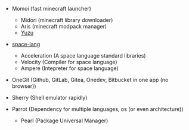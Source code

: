 - Momoi (fast minecraft launcher)
  - Midori (minecraft library downloader)
  - Aris (minecraft modpack manager)
  - [Yuzu](https://github.com/misilelab/yuzu)

- [space-lang](https://github.com/misilelab/space-lang)
  - Acceleration (A space language standard libraries)
  - Velocity (Compiler for space language)
  - Ampere (Intepreter for space language)

- OneGit (Github, GitLab, Gitea, Onedev, Bitbucket in one app (no browser))
- Sherry (Shell emulator rapidly)

- Parrot (Dependency for multiple languages, os (or even architecture))
  - Pearl (Package Universal Manager)
